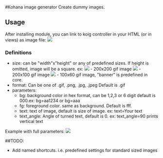 #Kohana image generator
Create dummy images.

## Usage

After installing module, you can link to koig controller in your HTML (or in views) as image file:
<img src="/koig/(size)[.format][?parameters]" />

### Definitions

* size: can be "width"x"height" or any of predefined sizes. If height is omitted, image will be a square.
	ex: <img src="koig/200" /> - 200x200 gif image
	    <img src="koig/200x100" /> - 200x100 gif image
	    <img src="koig/banner" /> - 100x60 gif image, "banner" is predefined in core.
* format: Can be one of .gif, .png, .jpg, .jpeg Default is .gif
* parameters:
	* bg: background color in hex format, can be 1,2,3 or 6 digit default is 000.ex: bg=aa1234 or bg=aaa
	* fg: foreground color. same as background. Default is fff.
	* text: text of image, default is size of image. ex: text=Your text
	* text_angle: Angle of turned text, default is 0. ex: text_angle=90 prints vertical text

Example with full parameters:
	<img src="/koig/130x600.jpg?bg=a&fg=0f0f0f&text=My banner&text_align=90" />

##TODO:
*  Add named shortcuts. i.e. predefined settings for standard sized images